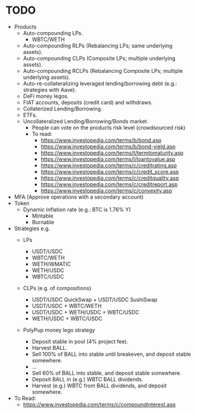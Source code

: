 # TODO

- Products
  - Auto-compounding LPs.
    - WBTC/WETH
  - Auto-compounding RLPs (Rebalancing LPs; same underlying assets).
  - Auto-compounding CLPs (Composite LPs; multiple underlying assets).
  - Auto-compounding RCLPs (Rebalancing Composite LPs; multiple underlying assets).
  - Auto-re-collateralizing leveraged lending/borrowing debt (e.g.: strategies with Aave).
  - DeFi money legos.
  - FIAT accounts, deposits (credit card) and withdraws.
  - Collaterized Lending/Borrowing.
  - ETFs.
  - Uncollateralized Lending/Borrowing/Bonds market.
    - People can vote on the products risk level (crowdsourced risk)
    - To read:
      - https://www.investopedia.com/terms/b/bond.asp
      - https://www.investopedia.com/terms/b/bond-yield.asp
      - https://www.investopedia.com/terms/t/termtomaturity.asp
      - https://www.investopedia.com/terms/l/loantovalue.asp
      - https://www.investopedia.com/terms/c/creditrating.asp
      - https://www.investopedia.com/terms/c/credit_score.asp
      - https://www.investopedia.com/terms/c/creditquality.asp
      - https://www.investopedia.com/terms/c/creditreport.asp
      - https://www.investopedia.com/terms/c/convexity.asp
- MFA (Approve operations with a secondary account)
- Token
  - Dynamic inflation rate (e.g.: BTC is 1.76% Y)
    - Mintable
    - Burnable
- Strategies e.g.
  - LPs

    - USDT/USDC
    - WBTC/WETH
    - WETH/WMATIC
    - WETH/USDC
    - WBTC/USDC
  - CLPs (e.g. of compositions)

    - USDT/USDC QuickSwap + USDT/USDC SushiSwap
    - USDT/USDC + WBTC/WETH
    - USDT/USDC + WETH/USDC + WBTC/USDC
    - WETH/USDC + WBTC/USDC
  - PolyPup money lego strategy

    - Deposit stable in pool (4% project fee).
    - Harvest BALL.
    - Sell 100% of BALL into stable until breakeven, and deposit stable somewhere.
    - ...
    - Sell 60% of BALL into stable, and deposit stable somewhere.
    - Deposit BALL in (e.g.) WBTC BALL dividends.
    - Harvest (e.g.) WBTC from BALL dividends, and deposit somewhere.
- To Read:
  - https://www.investopedia.com/terms/c/compoundinterest.asp
